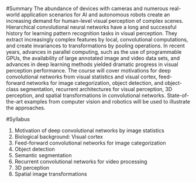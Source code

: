 #Summary
The abundance of devices with cameras and numerous real-world application
scenarios for AI and autonomous robots create an increasing demand for
human-level visual perception of complex scenes. Hierarchical convolutional
neural networks have a long and successful history for learning pattern
recognition tasks in visual perception. They extract increasingly complex
features by local, convolutional computations, and create invariances to
transformations by pooling operations. In recent years, advances in parallel
computing, such as the use of programmable GPUs, the availability of large
annotated image and video data sets, and advances in deep learning methods
yielded dramatic progress in visual perception performance. The course will
cover motivations for deep convolutional networks from visual statistics and
visual cortex, feed-forward networks for image categorization, object
detection, and object-class segmentation, recurrent architectures for visual
perception, 3D perception, and spatial transformations in convolutional
networks. State-of-the-art examples from computer vision and robotics will be
used to illustrate the approaches.

#Syllabus

1. Motivation of deep convolutional networks by image statistics
2. Biological background: Visual cortex
3. Feed-forward convolutional networks for image categorization
4. Object detection
5. Semantic segmentation
6. Recurrent convolutional networks for video processing
7. 3D perception
8. Spatial image transformations 
